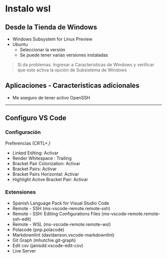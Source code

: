 # Instalo wsl

## Desde la Tienda de Windows

- Windows Subsystem for Linux Preview
- Ubuntu
  - Seleccionar la versión
  - Se puede tener varias versiones instaladas

> Si da problemas. Ingresar a Caracteristicas de Windows y verificar que este activa la opción de Subsistema de Windows

## Aplicaciones - Caracteristicas adicionales

- Me aseguro de tener activo OpenSSH

* * *

## Configuro VS Code

### Configuración

Preferencias (CRTL+,)

- Linked Editing: Activar
- Render Whitespace : Trailing
- Bracket Pair Colorization: Activar
- Bracket Pairs: Activar
- Bracket Pairs Horizontal: Activar
- Highlight Active Bracket Pair: Activar

### Extensiones

- Spanish Language Pack for Visual Studio Code
- Remote - SSH (ms-vscode-remote.remote-ssh)
- Remote - SSH: Editing Configurations Files (ms-vscode-remote.remote-ssh-edit)
- Remote - WSL (ms-vscode-remote.remote-wsl)
- Polacode (pnp.polacode)
- Markdownlint (davidanson.vscode-markdownlint)
- Git Graph (mhutchie.git-graph)
- Edit csv (janisdd.vscode-edit-csv)
- Live Server

